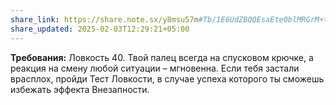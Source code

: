 ```yaml
---
share_link: https://share.note.sx/y8msu57m#Tb/1E6UdZBQQEsaEte0blMRGrM+tuNl+U7bBiYLemOM
share_updated: 2025-02-03T12:29:21+05:00
---
```

**Требования:** Ловкость 40.
Твой палец всегда на спусковом крючке, а реакция на смену любой ситуации – мгновенна. Если тебя застали врасплох, пройди Тест Ловкости, в случае успеха которого ты сможешь избежать эффекта Внезапности.